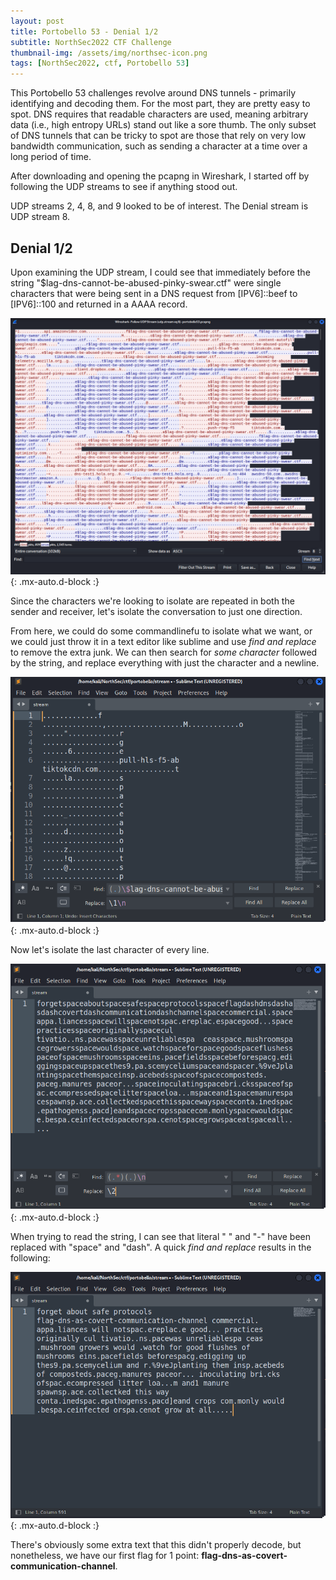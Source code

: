 ```yaml
---
layout: post
title: Portobello 53 - Denial 1/2
subtitle: NorthSec2022 CTF Challenge
thumbnail-img: /assets/img/northsec-icon.png
tags: [NorthSec2022, ctf, Portobello 53]
---
```


This Portobello 53 challenges revolve around DNS tunnels - primarily identifying and decoding them. For the most part, they are pretty easy to spot. DNS requires that readable characters are used, meaning arbitrary data (i.e., high entropy URLs) stand out like a sore thumb. 
The only subset of DNS tunnels that can be tricky to spot are those that rely on very low bandwidth communication, such as sending a character at a time over a long period of time. 

After downloading and opening the pcapng in Wireshark, I started off by following the UDP streams to see if anything stood out.

UDP streams 2, 4, 8, and 9 looked to be of interest. The Denial stream is UDP stream 8.

## Denial 1/2
Upon examining the UDP stream, I could see that immediately before the string "$lag-dns-cannot-be-abused-pinky-swear.ctf" were single characters that were being sent in a DNS request from \[IPV6\]::beef to \[IPV6\]::100 and returned in a AAAA record.

![DNS stream 8](../assets/img/denial1/denial1_1.png){: .mx-auto.d-block :}

Since the characters we're looking to isolate are repeated in both the sender and receiver, let's isolate the conversation to just one direction.

From here, we could do some commandlinefu to isolate what we want, or we could just throw it in a text editor like sublime and use *find and replace* to remove the extra junk. We can then search for *some character* followed by the string, and replace everything with just the character and a newline.

![After replacing string](../assets/img/denial1/denial1_2.png){: .mx-auto.d-block :}

Now let's isolate the last character of every line.

![Final isolation](../assets/img/denial1/denial1_3.png){: .mx-auto.d-block :}

When trying to read the string, I can see that literal " " and "-" have been replaced with "space" and "dash". A quick *find and replace* results in the following:

![Final isolation](../assets/img/denial1/denial1_4.png){: .mx-auto.d-block :}

There's obviously some extra text that this didn't properly decode, but nonetheless, we have our first flag for 1 point: **flag-dns-as-covert-communication-channel**.

